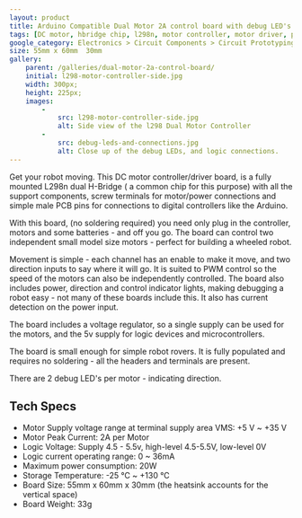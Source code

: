 ```yaml
---
layout: product
title: Arduino Compatible Dual Motor 2A control board with debug LED's
tags: [DC motor, hbridge chip, l298n, motor controller, motor driver, power, robot motor, solderless]
google_category: Electronics > Circuit Components > Circuit Prototyping > Development Boards
size: 55mm x 60mm  30mm
gallery:
    parent: /galleries/dual-motor-2a-control-board/
    initial: l298-motor-controller-side.jpg
    width: 300px;
    height: 225px;
    images:
        -
            src: l298-motor-controller-side.jpg
            alt: Side view of the l298 Dual Motor Controller
        -
            src: debug-leds-and-connections.jpg
            alt: Close up of the debug LEDs, and logic connections.
---
```

Get your robot moving. This DC motor controller/driver board, is a fully mounted L298n dual H-Bridge ( a common chip for this purpose) with all the support components, screw terminals for motor/power connections and simple male PCB pins for connections to digital controllers like the Arduino.

With this board, (no soldering required) you need only plug in the controller, motors and some batteries - and off you go. The board can control two independent small model size motors - perfect for building a wheeled robot.

Movement is simple - each channel has an enable to make it move, and two direction inputs to say where it will go. It is suited to PWM control so the speed of the motors can also be independently controlled. The board also includes power, direction and control indicator lights, making debugging a robot easy - not many of these boards include this. It also has current detection on the power input.

The board includes a voltage regulator, so a single supply can be used for the motors, and the 5v supply for logic devices and microcontrollers.

The board is small enough for simple robot rovers. It is fully populated and requires no soldering - all the headers and terminals are present.

There are 2 debug LED's per motor - indicating direction.

## Tech Specs

* Motor Supply voltage range at terminal supply area VMS: +5 V ~ +35 V
* Motor Peak Current: 2A per Motor
* Logic Voltage: Supply 4.5 - 5.5v, high-level 4.5-5.5V, low-level 0V
* Logic current operating range: 0 ~ 36mA
* Maximum power consumption: 20W
* Storage Temperature: -25 ℃ ~ +130 ℃
* Board Size: 55mm x 60mm x 30mm (the heatsink accounts for the vertical space)
* Board Weight: 33g
